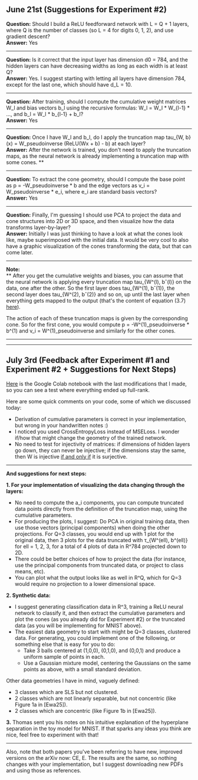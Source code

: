 ## June 21st (Suggestions for Experiment #2)

**Question:** Should I build a ReLU feedforward network with L = Q + 1 layers, where Q is the number of classes (so L = 4 for digits 0, 1, 2), and use gradient descent?  
**Answer:** Yes

---

**Question:** Is it correct that the input layer has dimension d0 = 784, and the hidden layers can have decreasing widths as long as each width is at least Q?  
**Answer:** Yes. I suggest starting with letting all layers have dimension 784, except for the last one, which should have d_L = 10.

---

**Question:** After training, should I compute the cumulative weight matrices W_l and bias vectors b_l using the recursive formulas: W_l = W_l * W_{l-1} * ..., and b_l = W_l * b_{l-1} + b_l?  
**Answer:** Yes

---

**Question:** Once I have W_l and b_l, do I apply the truncation map tau_{W, b}(x) = W_pseudoinverse (ReLU(Wx + b) - b) at each layer?  
**Answer:** After the network is trained, you don't need to apply the truncation maps, as the neural network is already implementing a truncation map with some cones. **

---

**Question:** To extract the cone geometry, should I compute the base point as p = -W_pseudoinverse * b and the edge vectors as v_i = W_pseudoinverse * e_i, where e_i are standard basis vectors?  
**Answer:** Yes

---

**Question:** Finally, I'm guessing I should use PCA to project the data and cone structures into 2D or 3D space, and then visualize how the data transforms layer-by-layer?  
**Answer:** Initially I was just thinking to have a look at what the cones look like, maybe superimposed with the initial data. It would be very cool to also have a graphic visualization of the cones transforming the data, but that can come later.

---

**Note:**  
** After you get the cumulative weights and biases, you can assume that the neural network is applying every truncation map tau_{W^(l), bˆ(l)} on the data, one after the other. So the first layer does tau_{W^(1), bˆ(1)}, the second layer does tau_{W^(2), bˆ(2)} and so on, up until the last layer when everything gets mapped to the output (that's the content of equation (3.7) [here](https://arxiv.org/pdf/2405.07098)). 

The action of each of these truncation maps is given by the corresponding cone. So for the first cone, you would compute p = -W^(1)_pseudoinverse * b^(1) and v_i = W^(1)_pseudoinverse and similarly for the other cones.

------
------

## July 3rd (Feedback after Experiment #1 and Experiment #2 + Suggestions for Next Steps)

[Here](https://colab.research.google.com/drive/19IYlsoutYqcNrU2dE7FOujP-jCeNkfl-?usp=sharing) is the Google Colab notebook with the last modifications that I made, so you can see a test where everything ended up full-rank.

Here are some quick comments on your code, some of which we discussed today:  
- Derivation of cumulative parameters is correct in your implementation, but wrong in your handwritten notes :)  
- I noticed you used CrossEntropyLoss instead of MSELoss. I wonder if/how that might change the geometry of the trained network.  
- No need to test for injectivity of matrices: if dimensions of hidden layers go down, they can never be injective; if the dimensions stay the same, then W is injective [if and only if](https://en.wikipedia.org/wiki/Rank%E2%80%93nullity_theorem) it is surjective.

---

**And suggestions for next steps:**

**1. For your implementation of visualizing the data changing through the layers:**  
- No need to compute the a_i components, you can compute truncated data points directly from the definition of the truncation map, using the cumulative parameters.  
- For producing the plots, I suggest: Do PCA in original training data, then use those vectors (principal components) when doing the other projections. For Q=3 classes, you would end up with 1 plot for the original data, then 3 plots for the data truncated with τ_{W^(ell), b^(ell)} for ell = 1, 2, 3, for a total of 4 plots of data in R^784 projected down to 2D.  
- There could be better choices of how to project the data (for instance, use the principal components from truncated data, or project to class means, etc).  
- You can plot what the output looks like as well in R^Q, which for Q=3 would require no projection to a lower dimensional space.

**2. Synthetic data:**  
- I suggest generating classification data in R^3, training a ReLU neural network to classify it, and then extract the cumulative parameters and plot the cones (as you already did for Experiment #2) or the truncated data (as you will be implementing for MNIST above).  
- The easiest data geometry to start with might be Q=3 classes, clustered data. For generating, you could implement one of the following, or something else that is easy for you to do:  
  - Take 3 balls centered at (1,0,0), (0,1,0), and (0,0,1) and produce a uniform sample of points in each.  
  - Use a Gaussian mixture model, centering the Gaussians on the same points as above, with a small standard deviation.

Other data geometries I have in mind, vaguely defined:  
- 3 classes which are SLS but not clustered.  
- 2 classes which are not linearly separable, but not concentric (like Figure 1a in [Ewa25]).  
- 2 classes which are concentric (like Figure 1b in [Ewa25]).

**3.** Thomas sent you his notes on his intuitive explanation of the hyperplane separation in the toy model for MNIST. If that sparks any ideas you think are nice, feel free to experiment with that!

---

Also, note that both papers you've been referring to have new, improved versions on the arXiv now: CE, E. The results are the same, so nothing changes with your implementation, but I suggest downloading new PDFs and using those as references.
